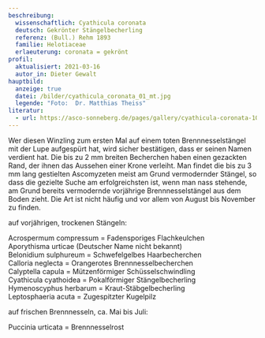 ```yaml
---
beschreibung:
  wissenschaftlich: Cyathicula coronata
  deutsch: Gekrönter Stängelbecherling
  referenz: (Bull.) Rehm 1893
  familie: Helotiaceae
  erlaeuterung: coronata = gekrönt
profil:
  aktualisiert: 2021-03-16
  autor_in: Dieter Gewalt
hauptbild:
  anzeige: true
  datei: /bilder/cyathicula_coronata_01_mt.jpg
  legende: "Foto:  Dr. Matthias Theiss"
literatur:
  - url: https://asco-sonneberg.de/pages/gallery/cyathicula-coronata-101111-01xs10401.php
---
```

Wer diesen Winzling zum ersten Mal auf einem toten Brennnesselstängel mit der Lupe aufgespürt hat, wird sicher bestätigen, dass er seinen Namen verdient hat. Die bis zu 2 mm breiten Becherchen haben einen gezackten Rand, der ihnen das Aussehen einer Krone verleiht. Man findet die bis zu 3 mm lang gestielten Ascomyzeten meist am Grund vermodernder Stängel, so dass die gezielte Suche am erfolgreichsten ist, wenn man nass stehende, am Grund bereits vermodernde vorjährige Brennnesselstängel aus dem Boden zieht. Die Art ist nicht häufig und vor allem von August bis November zu finden.

auf vorjährigen, trockenen Stängeln:

Acrospermum compressum  =  Fadensporiges Flachkeulchen  
Aporythisma urticae  (Deutscher Name nicht bekannt)  
Belonidium sulphureum  =  Schwefelgelbes Haarbecherchen  
Calloria neglecta  =  Orangerotes Brennnesselbecherchen  
Calyptella capula  =  Mützenförmiger Schüsselschwindling  
Cyathicula cyathoidea  =  Pokalförmiger Stängelbecherling  
 Hymenoscyphus herbarum  =  Kraut-Stäbgelbecherling  
Leptosphaeria acuta  = Zugespitzter Kugelpilz

auf frischen Brennnesseln, ca. Mai bis Juli:

Puccinia urticata  =  Brennnesselrost


